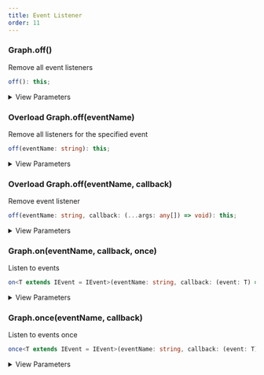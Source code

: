 ```yaml
---
title: Event Listener
order: 11
---
```


### Graph.off()

Remove all event listeners

```typescript
off(): this;
```

<details><summary>View Parameters</summary>

**Returns**:

- **Type:** this

- **Description:** Graph 实例

</details>

### <Badge type="warning">Overload</Badge> Graph.off(eventName)

Remove all listeners for the specified event

```typescript
off(eventName: string): this;
```

<details><summary>View Parameters</summary>

<table><thead><tr><th>

Parameter

</th><th>

Type

</th><th>

Description

</th></tr></thead>
<tbody><tr><td>

eventName

</td><td>

string

</td><td>

事件名称

</td></tr>
</tbody></table>

**Returns**:

- **Type:** this

- **Description:** Graph 实例

</details>

### <Badge type="warning">Overload</Badge> Graph.off(eventName, callback)

Remove event listener

```typescript
off(eventName: string, callback: (...args: any[]) => void): this;
```

<details><summary>View Parameters</summary>

<table><thead><tr><th>

Parameter

</th><th>

Type

</th><th>

Description

</th></tr></thead>
<tbody><tr><td>

eventName

</td><td>

string

</td><td>

事件名称

</td></tr>
<tr><td>

callback

</td><td>

(...args: any[]) =&gt; void

</td><td>

回调函数

</td></tr>
</tbody></table>

**Returns**:

- **Type:** this

- **Description:** Graph 实例

</details>

### Graph.on(eventName, callback, once)

Listen to events

```typescript
on<T extends IEvent = IEvent>(eventName: string, callback: (event: T) => void, once?: boolean): this;
```

<details><summary>View Parameters</summary>

<table><thead><tr><th>

Parameter

</th><th>

Type

</th><th>

Description

</th></tr></thead>
<tbody><tr><td>

eventName

</td><td>

string

</td><td>

事件名称

</td></tr>
<tr><td>

callback

</td><td>

(event: T) =&gt; void

</td><td>

回调函数

</td></tr>
<tr><td>

once

</td><td>

boolean

</td><td>

是否只监听一次

</td></tr>
</tbody></table>

**Returns**:

- **Type:** this

- **Description:** Graph 实例

</details>

### Graph.once(eventName, callback)

Listen to events once

```typescript
once<T extends IEvent = IEvent>(eventName: string, callback: (event: T) => void): this;
```

<details><summary>View Parameters</summary>

<table><thead><tr><th>

Parameter

</th><th>

Type

</th><th>

Description

</th></tr></thead>
<tbody><tr><td>

eventName

</td><td>

string

</td><td>

事件名称

</td></tr>
<tr><td>

callback

</td><td>

(event: T) =&gt; void

</td><td>

回调函数

</td></tr>
</tbody></table>

**Returns**:

- **Type:** this

- **Description:** Graph 实例

</details>
